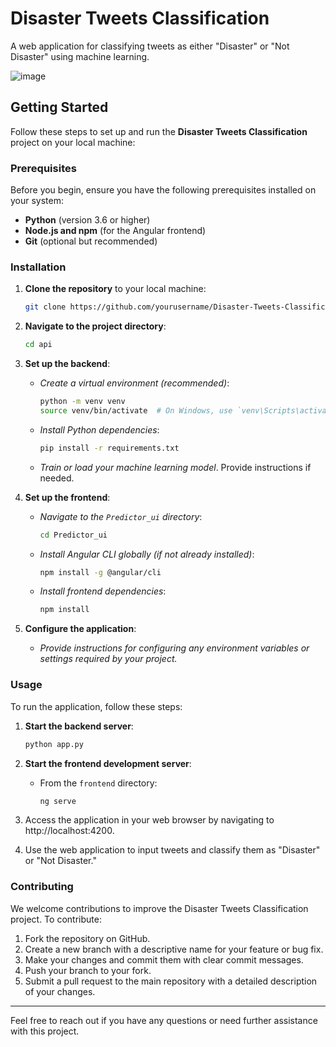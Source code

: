 # Disaster Tweets Classification

A web application for classifying tweets as either "Disaster" or "Not Disaster" using machine learning.


![image](https://github.com/GT-CodiNgS/computer_intelligence/assets/73925625/a69045cb-11be-42cc-a6bd-d8b8ae129ec7)


## Getting Started

Follow these steps to set up and run the **Disaster Tweets Classification** project on your local machine:

### Prerequisites

Before you begin, ensure you have the following prerequisites installed on your system:

- **Python** (version 3.6 or higher)
- **Node.js and npm** (for the Angular frontend)
- **Git** (optional but recommended)

### Installation

1. **Clone the repository** to your local machine:

    ```bash
    git clone https://github.com/yourusername/Disaster-Tweets-Classification.git
    ```

2. **Navigate to the project directory**:

    ```bash
    cd api
    ```

3. **Set up the backend**:

    - *Create a virtual environment (recommended)*:

        ```bash
        python -m venv venv
        source venv/bin/activate  # On Windows, use `venv\Scripts\activate`
        ```

    - *Install Python dependencies*:

        ```bash
        pip install -r requirements.txt
        ```

    - *Train or load your machine learning model*. Provide instructions if needed.

4. **Set up the frontend**:

    - *Navigate to the `Predictor_ui` directory*:

        ```bash
        cd Predictor_ui
        ```

    - *Install Angular CLI globally (if not already installed)*:

        ```bash
        npm install -g @angular/cli
        ```

    - *Install frontend dependencies*:

        ```bash
        npm install
        ```

5. **Configure the application**:

    - *Provide instructions for configuring any environment variables or settings required by your project.*

### Usage

To run the application, follow these steps:

1. **Start the backend server**:

    ```bash
    python app.py
    ```

2. **Start the frontend development server**:

    - From the `frontend` directory:

        ```bash
        ng serve
        ```

3. Access the application in your web browser by navigating to http://localhost:4200.

4. Use the web application to input tweets and classify them as "Disaster" or "Not Disaster."

### Contributing

We welcome contributions to improve the Disaster Tweets Classification project. To contribute:

1. Fork the repository on GitHub.
2. Create a new branch with a descriptive name for your feature or bug fix.
3. Make your changes and commit them with clear commit messages.
4. Push your branch to your fork.
5. Submit a pull request to the main repository with a detailed description of your changes.



---
Feel free to reach out if you have any questions or need further assistance with this project.



